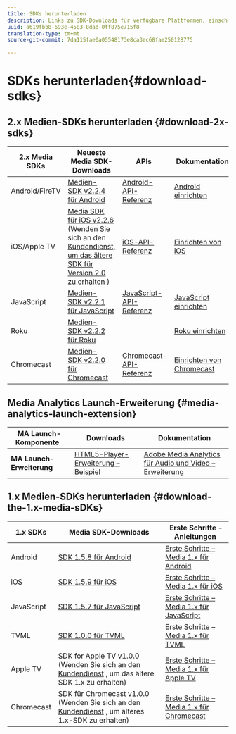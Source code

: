 ```yaml
---
title: SDKs herunterladen
description: Links zu SDK-Downloads für verfügbare Plattformen, einschließlich Android, iOS, JavaScript, Chromecast und Roku.
uuid: a619fbb8-693e-4583-8dad-0ff875e715f8
translation-type: tm+mt
source-git-commit: 7da115fae0a05548173e8ca3ec68fae250128775

---
```



# SDKs herunterladen{#download-sdks}

## 2.x Medien-SDKs herunterladen {#download-2x-sdks}

| 2.x Media SDKs | Neueste Media SDK-Downloads |  APIs   |  Dokumentation  |
| --- | --- | --- | --- |
| Android/FireTV | [ Medien-SDK v2.2.4 für Android](https://github.com/Adobe-Marketing-Cloud/media-sdks/releases/tag/android-v2.2.4) | [Android-API-Referenz](https://adobe-marketing-cloud.github.io/media-sdks/reference/android/) | [Android einrichten](/help/sdk-implement/setup/set-up-android.md) |
| iOS/Apple TV | [Media SDK für iOS v2.2.6](https://github.com/Adobe-Marketing-Cloud/media-sdks/releases/tag/ios-v2.2.6) (Wenden Sie sich an den [Kundendienst, um das ältere SDK für Version 2.0 zu erhalten ](https://helpx.adobe.com/marketing-cloud/contact-support.html) ) | [iOS-API-Referenz](https://adobe-marketing-cloud.github.io/media-sdks/reference/ios/) | [Einrichten von iOS](/help/sdk-implement/setup/set-up-ios.md) |
| JavaScript | [ Medien-SDK v2.2.1 für JavaScript](https://github.com/Adobe-Marketing-Cloud/media-sdks/releases/tag/js-v2.2.1) | [JavaScript-API-Referenz](https://adobe-marketing-cloud.github.io/media-sdks/reference/javascript/) | [JavaScript einrichten](/help/sdk-implement/setup/set-up-js.md) |
| Roku | [ Medien-SDK v2.2.2 für Roku](https://github.com/Adobe-Marketing-Cloud/media-sdks/releases/tag/roku-v2.2.2) |  | [Roku einrichten](/help/sdk-implement/setup/set-up-roku.md) |
| Chromecast | [Medien-SDK v2.2.0 für Chromecast](https://github.com/Adobe-Marketing-Cloud/media-sdks/releases/tag/chromecast-v2.2.0) | [ Chromecast-API-Referenz](https://adobe-marketing-cloud.github.io/media-sdks/reference/chromecast/) | [Einrichten von Chromecast](/help/sdk-implement/setup/set-up-chromecast.md) |

## Media Analytics Launch-Erweiterung {#media-analytics-launch-extension}

| MA Launch-Komponente   | Downloads | Dokumentation |
|---|---|---|
| **MA Launch-Erweiterung** | [HTML5-Player-Erweiterung – Beispiel](https://github.com/adobe/reactor-adobe-va-sample-player) | [Adobe Media Analytics für Audio und Video – Erweiterung](https://docs.adobelaunch.com/extension-reference/web/adobe-media-analytics-for-audio-and-video-extension) |

## 1.x Medien-SDKs herunterladen {#download-the-1.x-media-sDKs}

| 1.x SDKs |  Media SDK-Downloads |  Erste Schritte - Anleitungen |
| --- | --- | --- |
| Android | [SDK 1.5.8 für Android](https://github.com/Adobe-Marketing-Cloud/video-heartbeat/releases/tag/android-v1.5.8) | [Erste Schritte – Media 1.x für Android](setup/vhl-dev-guide-v15_android.pdf) |
| iOS | [SDK 1.5.9 für iOS](https://github.com/Adobe-Marketing-Cloud/video-heartbeat/releases/tag/ios-v1.5.9) | [Erste Schritte – Media 1.x für iOS](setup/vhl-dev-guide-v15_ios.pdf) |
| JavaScript | [SDK 1.5.7 für JavaScript](https://github.com/Adobe-Marketing-Cloud/video-heartbeat/releases/tag/js-v1.5.7) | [Erste Schritte – Media 1.x für JavaScript](setup/vhl-dev-guide-v15_js.pdf) |
| TVML | [SDK 1.0.0 für TVML](https://github.com/Adobe-Marketing-Cloud/video-heartbeat/releases/tag/tvml-v1.0.0) | [Erste Schritte – Media 1.x für TVML](setup/vhl_tvml.pdf) |
| Apple TV | SDK for Apple TV v1.0.0 (Wenden Sie sich an den [Kundendienst](https://helpx.adobe.com/marketing-cloud/contact-support.html) , um das ältere SDK 1.x zu erhalten) | [Erste Schritte – Media 1.x für Apple TV](setup/vhl-dev-guide-v1x_appletv.pdf) |
| Chromecast | SDK für Chromecast v1.0.0 (Wenden Sie sich an den [Kundendienst](https://helpx.adobe.com/marketing-cloud/contact-support.html) , um älteres 1.x-SDK zu erhalten) | [Erste Schritte – Media 1.x für Chromecast](setup/chromecast_1.x_sdk.pdf) |

